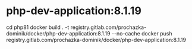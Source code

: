 # php-dev-application:8.1.19
cd php81
docker build . -t registry.gitlab.com/prochazka-dominik/docker/php-dev-application:8.1.19 --no-cache
docker push registry.gitlab.com/prochazka-dominik/docker/php-dev-application:8.1.19
